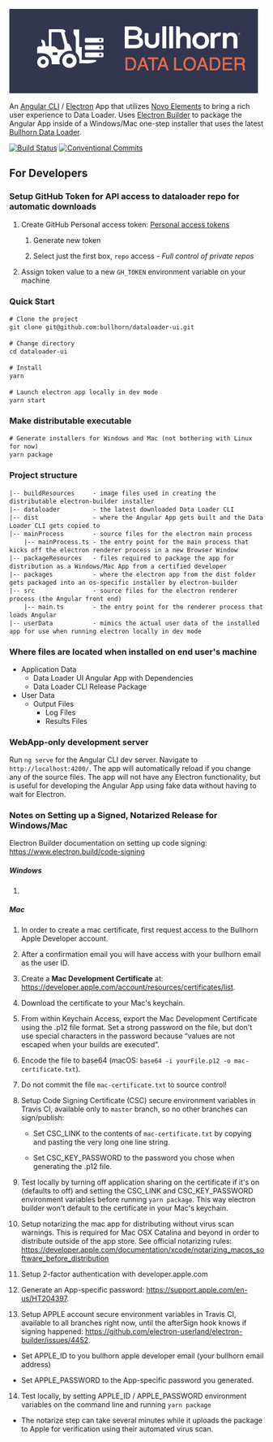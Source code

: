 ![Data Loader Logo](dataloader.png)

An [Angular CLI](https://cli.angular.io/) / [Electron](https://electron.atom.io/) App that utilizes [Novo Elements](http://bullhorn.github.io/novo-elements/) to bring a rich user experience to Data Loader. Uses [Electron Builder](https://github.com/electron-userland/electron-builder) to package the Angular App inside of a Windows/Mac one-step installer that uses the latest [Bullhorn Data Loader](https://github.com/bullhorn/dataloader).

[![Build Status](https://travis-ci.com/bullhorn/dataloader-ui.svg?token=Ta7yXSf1ut1W7VuGXTKA&branch=master)](https://travis-ci.com/bullhorn/dataloader-ui)
[![Conventional Commits](https://img.shields.io/badge/Conventional%20Commits-1.0.0-yellow.svg)](https://conventionalcommits.org)

## For Developers

### Setup GitHub Token for API access to dataloader repo for automatic downloads

 1. Create GitHub Personal access token: [Personal access tokens](https://github.com/settings/tokens)

    1. Generate new token
    
    2. Select just the first box, `repo` access - _Full control of private repos_
 
 2. Assign token value to a new `GH_TOKEN` environment variable on your machine

### Quick Start

```
# Clone the project
git clone git@github.com:bullhorn/dataloader-ui.git

# Change directory
cd dataloader-ui

# Install
yarn

# Launch electron app locally in dev mode
yarn start
```

### Make distributable executable

```
# Generate installers for Windows and Mac (not bothering with Linux for now)
yarn package
```

### Project structure

```
|-- buildResources     - image files used in creating the distributable electron-builder installer
|-- dataloader         - the latest downloaded Data Loader CLI
|-- dist               - where the Angular App gets built and the Data Loader CLI gets copied to
|-- mainProcess        - source files for the electron main process
    |-- mainProcess.ts - the entry point for the main process that kicks off the electron renderer process in a new Browser Window
|-- packageResources   - files required to package the app for distribution as a Windows/Mac App from a certified developer
|-- packages           - where the electron app from the dist folder gets packaged into an os-specific installer by electron-builder
|-- src                - source files for the electron renderer process (the Angular front end)
    |-- main.ts        - the entry point for the renderer process that loads Angular
|-- userData           - mimics the actual user data of the installed app for use when running electron locally in dev mode
```

### Where files are located when installed on end user's machine

 * Application Data
   * Data Loader UI Angular App with Dependencies
   * Data Loader CLI Release Package
 * User Data
   * Output Files
     * Log Files
     * Results Files

### WebApp-only development server

Run `ng serve` for the Angular CLI dev server. Navigate to `http://localhost:4200/`. 
The app will automatically reload if you change any of the source files. 
The app will not have any Electron functionality, but is useful for developing the Angular App using fake data without having to wait for Electron.

### Notes on Setting up a Signed, Notarized Release for Windows/Mac

Electron Builder documentation on setting up code signing: https://www.electron.build/code-signing

##### Windows

1. 

##### Mac

1. In order to create a mac certificate, first request access to the Bullhorn Apple Developer account.

2. After a confirmation email you will have access with your bullhorn email as the user ID.

3. Create a **Mac Development Certificate** at: https://developer.apple.com/account/resources/certificates/list.

4. Download the certificate to your Mac's keychain.

5. From within Keychain Access, export the Mac Development Certificate using the .p12 file format.
   Set a strong password on the file, but don't use special characters in the password because
   “values are not escaped when your builds are executed”.

6. Encode the file to base64 (macOS: `base64 -i yourFile.p12 -o mac-certificate.txt`).

7. Do not commit the file `mac-certificate.txt` to source control!

8. Setup Code Signing Certificate (CSC) secure environment variables in Travis CI, available only to `master` branch, so no other branches can sign/publish:
   
   - Set CSC_LINK to the contents of `mac-certificate.txt` by copying and pasting the very long one line string.
   
   - Set CSC_KEY_PASSWORD to the password you chose when generating the .p12 file.

9. Test locally by turning off application sharing on the certificate if it's on (defaults to off) and setting the CSC_LINK and CSC_KEY_PASSWORD
   environment variables before running `yarn package`. This way electron builder won't default to the certificate in your Mac's keychain.

10. Setup notarizing the mac app for distributing without virus scan warnings. This is required for Mac OSX Catalina and beyond in
   order to distribute outside of the app store. See official notarizing rules:
   https://developer.apple.com/documentation/xcode/notarizing_macos_software_before_distribution
   
11. Setup 2-factor authentication with developer.apple.com
   
12. Generate an App-specific password: https://support.apple.com/en-us/HT204397.
   
13. Setup APPLE account secure environment variables in Travis CI, available to all branches right now,
   until the afterSign hook knows if signing happened: https://github.com/electron-userland/electron-builder/issues/4452.
   
   - Set APPLE_ID to you bullhorn apple developer email (your bullhorn email address)
   
   - Set APPLE_PASSWORD to the App-specific password you generated.
   
14. Test locally, by setting APPLE_ID / APPLE_PASSWORD environment variables on the command line and running `yarn package`

   - The notarize step can take several minutes while it uploads the package to Apple for verification using their automated virus scan.

